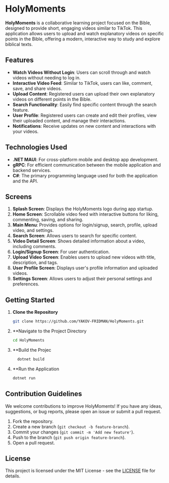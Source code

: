 # HolyMoments

**HolyMoments** is a collaborative learning project focused on the Bible, designed to provide short, engaging videos similar to TikTok. This application allows users to upload and watch explanatory videos on specific points in the Bible, offering a modern, interactive way to study and explore biblical texts.

## Features

- **Watch Videos Without Login**: Users can scroll through and watch videos without needing to log in.
- **Interactive Video Feed**: Similar to TikTok, users can like, comment, save, and share videos.
- **Upload Content**: Registered users can upload their own explanatory videos on different points in the Bible.
- **Search Functionality**: Easily find specific content through the search feature.
- **User Profile**: Registered users can create and edit their profiles, view their uploaded content, and manage their interactions.
- **Notifications**: Receive updates on new content and interactions with your videos.

## Technologies Used

- **.NET MAUI**: For cross-platform mobile and desktop app development.
- **gRPC**: For efficient communication between the mobile application and backend services.
- **C#**: The primary programming language used for both the application and the API.

## Screens

1. **Splash Screen**: Displays the HolyMoments logo during app startup.
2. **Home Screen**: Scrollable video feed with interactive buttons for liking, commenting, saving, and sharing.
3. **Main Menu**: Provides options for login/signup, search, profile, upload video, and settings.
4. **Search Screen**: Allows users to search for specific content.
5. **Video Detail Screen**: Shows detailed information about a video, including comments.
6. **Login/Signup Screen**: For user authentication.
7. **Upload Video Screen**: Enables users to upload new videos with title, description, and tags.
8. **User Profile Screen**: Displays user's profile information and uploaded videos.
9. **Settings Screen**: Allows users to adjust their personal settings and preferences.

## Getting Started

1. **Clone the Repository**
   ```bash
   git clone https://github.com/YAKOV-FRIDMAN/HolyMoments.git

2. **Navigate to the Project Directory
   ```bash
   cd HolyMoments

3. **Build the Projec
    ```bash
      dotnet build
4. **Run the Application
     ```bash
     dotnet run

## Contribution Guidelines

We welcome contributions to improve HolyMoments! If you have any ideas, suggestions, or bug reports, please open an issue or submit a pull request.

1. Fork the repository.
2. Create a new branch (`git checkout -b feature-branch`).
3. Commit your changes (`git commit -m 'Add new feature'`).
4. Push to the branch (`git push origin feature-branch`).
5. Open a pull request.

## License

This project is licensed under the MIT License - see the [LICENSE](LICENSE) file for details.

